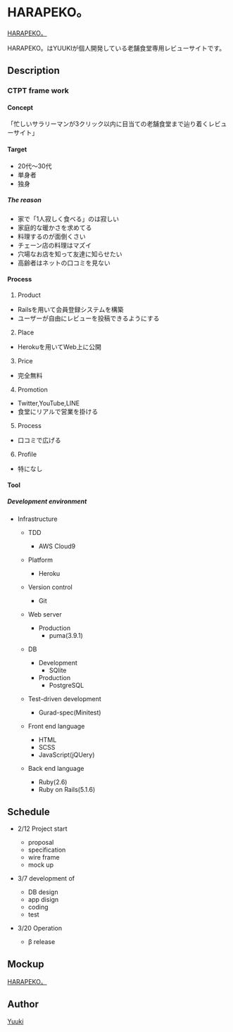 # HARAPEKO。

[HARAPEKO。](https://harapeko-cafe.herokuapp.com/)

HARAPEKO。はYUUKIが個人開発している老舗食堂専用レビューサイトです。



## Description


### CTPT frame work

#### Concept

「忙しいサラリーマンが3クリック以内に目当ての老舗食堂まで辿り着くレビューサイト」

#### Target

- 20代〜30代
- 単身者
- 独身

##### The reason

- 家で「1人寂しく食ベる」のは寂しい
- 家庭的な暖かさを求めてる
- 料理するのが面倒くさい
- チェーン店の料理はマズイ
- 穴場なお店を知って友達に知らせたい
- 高齢者はネットの口コミを見ない

#### Process

1. Product

- Railsを用いて会員登録システムを構築
- ユーザーが自由にレビューを投稿できるようにする

2. Place

- Herokuを用いてWeb上に公開

3. Price

- 完全無料

4. Promotion

- Twitter,YouTube,LINE
- 食堂にリアルで営業を掛ける

5. Process

- 口コミで広げる

6. Profile

- 特になし

#### Tool

##### Development environment

* Infrastructure
  * TDD
    * AWS Cloud9

  * Platform
    * Heroku

  * Version control
    * Git

  * Web server 
    * Production
      * puma(3.9.1)

  * DB
    * Development
      * SQlite
    * Production
      * PostgreSQL

  * Test-driven development
    * Gurad-spec(Minitest)

  * Front end language
    * HTML
    * SCSS
    * JavaScript(jQUery)

  * Back end language
    * Ruby(2.6)
    * Ruby on Rails(5.1.6)



## Schedule

- 2/12 Project start
  - proposal
  - specification
  - wire frame
  - mock up
  
- 3/7 development of
  - DB design
  - app disign
  - coding
  - test

- 3/20 Operation
  - β release



## Mockup

[HARAPEKO。](https://app.moqups.com/9oHBKHQdZM/view/page/aa4897ecb)



## Author

[Yuuki](https://github.com/YuukiTetsuya)
